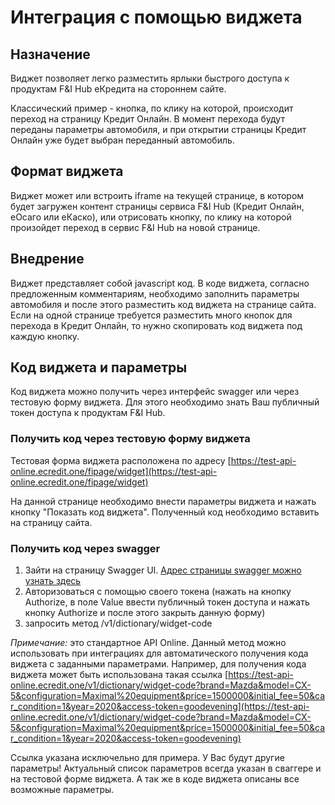 # Интеграция с помощью виджета

## Назначение
Виджет позволяет легко разместить ярлыки быстрого доступа к продуктам F&I Hub еКредита на стороннем сайте.

Классический пример - кнопка, по клику на которой, происходит переход на страницу Кредит Онлайн. В момент перехода будут переданы параметры автомобиля, и при открытии страницы Кредит Онлайн уже будет выбран переданный автомобиль.

## Формат виджета
Виджет может или встроить iframe на текущей странице, в котором будет загружен контент страницы сервиса F&I Hub (Кредит Онлайн, еОсаго или еКаско), или отрисовать кнопку, по клику на которой произойдет переход в сервис F&I Hub на новой странице.

## Внедрение
Виджет представляет собой javascript код. В коде виджета, согласно предложенным комментариям, необходимо заполнить параметры автомобиля и после этого разместить код виджета на странице сайта.
Если на одной странице требуется разместить много кнопок для перехода в Кредит Онлайн, то нужно скопировать код виджета под каждую кнопку.

## Код виджета и параметры
Код виджета можно получить через интерфейс swagger или через тестовую форму виджета. Для этого необходимо знать Ваш публичный токен доступа к продуктам F&I Hub.

### Получить код через тестовую форму виджета
Тестовая форма виджета расположена по адресу [https://test-api-online.ecredit.one/fipage/widget](https://test-api-online.ecredit.one/fipage/widget)

На данной странице необходимо внести параметры виджета и нажать кнопку "Показать код виджета". Полученный код необходимо вставить на страницу сайта.

### Получить код через swagger
1.  Зайти на страницу Swagger UI. [Адрес страницы swagger можно узнать здесь](https://github.com/ecredit/ecredit_api_online/blob/master/work_with_api/work_with_api.md)
1. Авторизоваться с помощью своего токена (нажать на кнопку Authorize, в поле Value ввести публичный токен доступа и нажать кнопку Authorize и после этого закрыть данную форму)
1. запросить метод /v1/dictionary/widget-code

*Примечание:* это стандартное API Online. Данный метод можно использовать при интеграциях для автоматического получения кода виджета с заданными параметрами. Например, для получения кода виджета может быть использована такая ссылка [https://test-api-online.ecredit.one/v1/dictionary/widget-code?brand=Mazda&model=CX-5&configuration=Maximal%20equipment&price=1500000&initial_fee=50&car_condition=1&year=2020&access-token=goodevening](https://test-api-online.ecredit.one/v1/dictionary/widget-code?brand=Mazda&model=CX-5&configuration=Maximal%20equipment&price=1500000&initial_fee=50&car_condition=1&year=2020&access-token=goodevening)

Ссылка указана исключельно для примера. У Вас будут другие параметры! Актуальный список параметров всегда указан в сваггере и на тестовой форме виджета. А так же в коде виджета описаны все возможные параметры.

